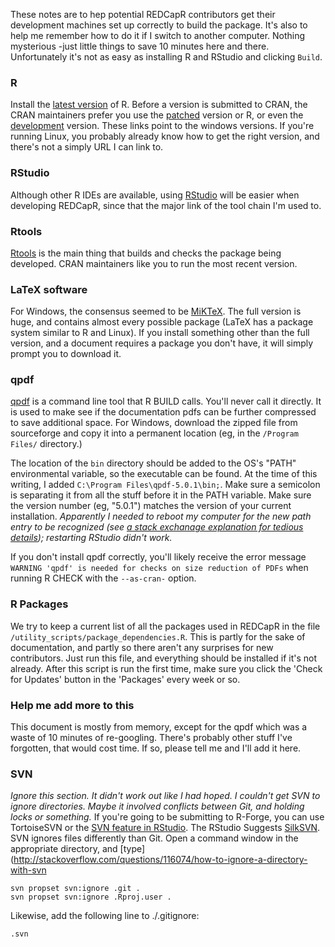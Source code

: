 These notes are to hep potential REDCapR contributors get their development machines set up correctly to build the package.  It's also to help me remember how to do it if I switch to another computer.  Nothing mysterious -just little things to save 10 minutes here and there.  Unfortunately it's not as easy as installing R and RStudio and clicking `Build`.

### R
Install the [latest version](http://cran.rstudio.com/bin/windows/base/) of R.  Before a version is submitted to CRAN, the CRAN maintainers prefer you use the [patched](http://cran.rstudio.com/bin/windows/base/rpatched.html) version or R, or even the [development](http://cran.rstudio.com/bin/windows/base/rdevel.html) version.  These links point to the windows versions.  If you're running Linux, you probably already know how to get the right version, and there's not a simply URL I can link to.

### RStudio
Although other R IDEs are available, using [RStudio](http://www.rstudio.com/ide/download/desktop) will be easier when developing REDCapR, since that the major link of the tool chain I'm used to.

### Rtools
[Rtools](http://cran.rstudio.com/bin/windows/Rtools/) is the main thing that builds and checks the package being developed.  CRAN maintainers like you to run the most recent version.

### LaTeX  software
For Windows, the consensus seemed to be [MiKTeX](http://miktex.org/download).  The full version is huge, and contains almost every possible package (LaTeX has a package system similar to R and Linux).  If you install something other than the full version, and a document requires a package you don't have, it will simply prompt you to download it.

### qpdf
[qpdf](http://sourceforge.net/projects/qpdf/) is a command line tool that R BUILD calls.  You'll never call it directly.  It is used to make see if the documentation pdfs can be further compressed to save additional space.  For Windows, download the zipped file from sourceforge and copy it into a permanent location (eg, in the `/Program Files/` directory.)  

The location of the `bin` directory should be added to the OS's "PATH" environmental variable, so the executable can be found. At the time of this writing, I added `C:\Program Files\qpdf-5.0.1\bin;`.  Make sure a semicolon is separating it from all the stuff before it in the PATH variable.  Make sure the version number (eg, "5.0.1") matches the version of your current installation. *Apparently I needed to reboot my computer for the new path entry to be recognized (see [a stack exchanage explanation for tedious details](http://serverfault.com/a/557669)); restarting RStudio didn't work.*

If you don't install qpdf correctly, you'll likely receive the error message `WARNING 'qpdf' is needed for checks on size reduction of PDFs` when running R CHECK with the `--as-cran-` option.

### R Packages
We try to keep a current list of all the packages used in REDCapR in the file `/utility_scripts/package_dependencies.R`.  This is partly for the sake of documentation, and partly so there aren't any surprises for new contributors.  Just run this file, and everything should be installed if it's not already.  After this script is run the first time, make sure you click the 'Check for Updates' button in the 'Packages' every week or so.

### Help me add more to this
This document is mostly from memory, except for the qpdf which was a waste of 10 minutes of re-googling.  There's probably other stuff I've forgotten, that would cost time.  If so, please tell me and I'll add it here.

### SVN
*Ignore this section.  It didn't work out like I had hoped.  I couldn't get SVN to ignore directories. Maybe it involved conflicts between Git, and holding locks or something.*
If you're going to be submitting to R-Forge, you can use TortoiseSVN or the [SVN feature in RStudio](http://www.rstudio.com/ide/docs/version_control/overview). The RStudio Suggests [SilkSVN](http://www.sliksvn.com/en/download).  SVN ignores files differently than Git.  Open a command window in the appropriate directory, and [type](http://stackoverflow.com/questions/116074/how-to-ignore-a-directory-with-svn
```
svn propset svn:ignore .git .
svn propset svn:ignore .Rproj.user .
```
Likewise, add the following line to ./.gitignore:
```
.svn
```
